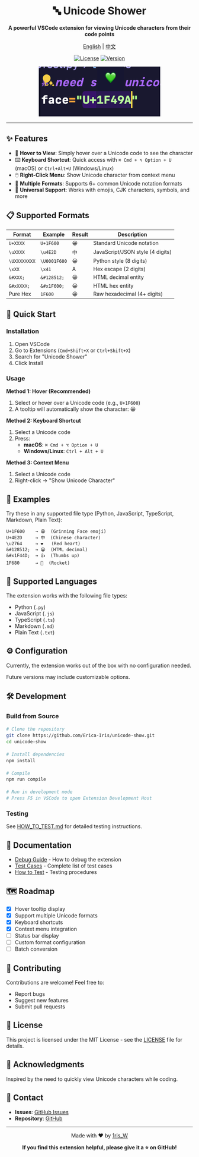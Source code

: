 <div align="center">

# 🔤 Unicode Shower

**A powerful VSCode extension for viewing Unicode characters from their code points**

[English](#) | [中文](./readme_zh.md)

[![License](https://img.shields.io/badge/license-MIT-blue.svg)](LICENSE)
[![Version](https://img.shields.io/badge/version-0.0.3-green.svg)](package.json)

![Demo](./images/Resources/悬浮提示显示字符.png)

</div>

---

## ✨ Features

- 🎯 **Hover to View**: Simply hover over a Unicode code to see the character
- ⌨️ **Keyboard Shortcut**: Quick access with `⌘ Cmd + ⌥ Option + U` (macOS) or `Ctrl+Alt+U` (Windows/Linux)
- 🖱️ **Right-Click Menu**: Show Unicode character from context menu
- 🔄 **Multiple Formats**: Supports 6+ common Unicode notation formats
- 🌈 **Universal Support**: Works with emojis, CJK characters, symbols, and more

## 📋 Supported Formats

| Format | Example | Result | Description |
|--------|---------|--------|-------------|
| `U+XXXX` | `U+1F600` | 😀 | Standard Unicode notation |
| `\uXXXX` | `\u4E2D` | 中 | JavaScript/JSON style (4 digits) |
| `\UXXXXXXXX` | `\U0001F600` | 😀 | Python style (8 digits) |
| `\xXX` | `\x41` | A | Hex escape (2 digits) |
| `&#XXX;` | `&#128512;` | 😀 | HTML decimal entity |
| `&#xXXXX;` | `&#x1F600;` | 😀 | HTML hex entity |
| Pure Hex | `1F600` | 😀 | Raw hexadecimal (4+ digits) |

## 🚀 Quick Start

### Installation

1. Open VSCode
2. Go to Extensions (`Cmd+Shift+X` or `Ctrl+Shift+X`)
3. Search for "Unicode Shower"
4. Click Install

### Usage

**Method 1: Hover (Recommended)**
1. Select or hover over a Unicode code (e.g., `U+1F600`)
2. A tooltip will automatically show the character: 😀

**Method 2: Keyboard Shortcut**
1. Select a Unicode code
2. Press:
   - **macOS**: `⌘ Cmd + ⌥ Option + U`
   - **Windows/Linux**: `Ctrl + Alt + U`

**Method 3: Context Menu**
1. Select a Unicode code
2. Right-click → "Show Unicode Character"

## 📝 Examples

Try these in any supported file type (Python, JavaScript, TypeScript, Markdown, Plain Text):

```
U+1F600    → 😀  (Grinning Face emoji)
U+4E2D     → 中  (Chinese character)
\u2764     → ❤   (Red heart)
&#128512;  → 😀  (HTML decimal)
&#x1F44D;  → 👍  (Thumbs up)
1F680      → 🚀  (Rocket)
```

## 🎨 Supported Languages

The extension works with the following file types:
- Python (`.py`)
- JavaScript (`.js`)
- TypeScript (`.ts`)
- Markdown (`.md`)
- Plain Text (`.txt`)

## ⚙️ Configuration

Currently, the extension works out of the box with no configuration needed.

Future versions may include customizable options.

## 🛠️ Development

### Build from Source

```bash
# Clone the repository
git clone https://github.com/Erica-Iris/unicode-show.git
cd unicode-show

# Install dependencies
npm install

# Compile
npm run compile

# Run in development mode
# Press F5 in VSCode to open Extension Development Host
```

### Testing

See [HOW_TO_TEST.md](./docs/HOW_TO_TEST.md) for detailed testing instructions.

## 📖 Documentation

- [Debug Guide](./docs/DEBUG_GUIDE.md) - How to debug the extension
- [Test Cases](./docs/TEST_CASES.md) - Complete list of test cases
- [How to Test](./docs/HOW_TO_TEST.md) - Testing procedures

## 🗺️ Roadmap

- [x] Hover tooltip display
- [x] Support multiple Unicode formats
- [x] Keyboard shortcuts
- [x] Context menu integration
- [ ] Status bar display
- [ ] Custom format configuration
- [ ] Batch conversion

## 🤝 Contributing

Contributions are welcome! Feel free to:
- Report bugs
- Suggest new features
- Submit pull requests

## 📄 License

This project is licensed under the MIT License - see the [LICENSE](LICENSE) file for details.

## 🙏 Acknowledgments

Inspired by the need to quickly view Unicode characters while coding.

## 📮 Contact

- **Issues**: [GitHub Issues](https://github.com/Erica-Iris/unicode-show/issues)
- **Repository**: [GitHub](https://github.com/Erica-Iris/unicode-show)

---

<div align="center">

Made with ❤️ by [1ris_W](https://github.com/Erica-Iris)

**If you find this extension helpful, please give it a ⭐ on GitHub!**

</div>
